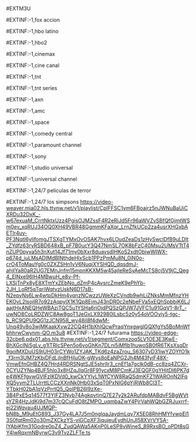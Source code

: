 #EXTM3U

#EXTINF:-1,fox accion

#EXTINF:-1,hbo latino

#EXTINF:-1,hbo2

#EXTINF:-1,cinemax

#EXTINF:-1,cine canal

#EXTINF:-1,tnt 

#EXTINF:-1,tnt series

#EXTINF:-1,axn

#EXTINF:-1,amc

#EXTINF:-1,space

#EXTINF:-1,comedy central

#EXTINF:-1,paramount channel

#EXTINF:-1,sony

#EXTINF:-1,studio universal

#EXTINF:-1,universal channel

#EXTINF:-1,24/7 peliculas de terror

#EXTINF:-1,24/7 los simpsons
https://video-weaver.mia02.hls.ttvnw.net/v1/playlist/CpIFFSC1vm6FBoajrz5nJWNuBaUiCXRDu32DxK_-w67exuaM_CrrtNktxUzz4PgisOJMZssF4R2eRiJd5Fr96aWVZvSBfQfGjmtWSm0ev_xqRUJ34OQ0XH49VBR48GgmmKFaXqr_LrnZfkUCp2za4usrXHGxbAETIr4uy-PF3Nqtl6ylifomgJTSXgTYMxOvOSAK7hvx6LOudZeaDs1zHySwclDfB9uLDIt_ZYdfz63ryRSBD648xB_pF7B0ucY3Q47NmSL7OK8bFzC40Msu2UMsVTtT4nZUP0pyva5h3nXut14Jf71my0bXxr8duavsdIHKoS2xdtObiwWIWX-p674d_iuLMsADIMdBINthdeHlxScb1PPzPmMu8N_0iN0o-crO4ToMauYg0c0ZXZSHn1yV6NuqiXYSHQD_dqsdmJ-ahjIYa80aR2UG7EMnJnfm15mpnKKXM5w45ajleReSyAeMcTS8cj5V9jC_Qeg4_EINxe96lH4MBwuH_e8v-Pf-LXSjTnPx8yE8XTmYxZEbNo_dZmP4cAvsrcZmeK9ePhYb-2JH_LoRf5qTqriWqtvzUskN6D17sB-N2epvNs6Lw4wtpDkHm4vqnzNCwzzUWeXzCVndb9whLiZNksMmMfnzYHEKOvL2lsojlR7o92zAqpylX1K1Qp8EjmJ43nDR0c2eNbeFVa5xEQhSpbbjK6LJaajtHxANEQHeWBAziTQC5u1YSHa6riOjdPQSzQPJW7JVFC1u91GqV1-8rT_-uwNO8CoLRDZWC8Aw8goT1JeGxLX92980lLsbc5z0y54oVOOyiy5-tgc-b_RC9QPU9QG1zJCN958_wy48iI8f4dwM-Unq49v8o3wjMKaakXvw22CQ4H1bXhIQcwPraqYnxgwglGQXfgYs5BoMnWfbhhrwCwynm-QO.m3u8
#EXTINF:-1,24/7 futurama
https://video-edge-32cbe6.pdx01.abs.hls.ttvnw.net/v1/segment/Comxzoq5LV1OE3E3KwE-BhXGcINiSgLy_g1ITRIcSPen5o6voGhKn7DLni5iMfIb1huwoSB0fR6TKsXsqDr9qolMXDuUS9iUH03rCYWo1ZYJAK_TKd6z4zaZrou_S6307vD31iwYZOYfO1k_f3rm3UM7zKbjDFdLjInBfHjluOK-gWvs8oEaNPG2Jh4M43fyiF48X-VmwEfnGHBZ4Q7Hrd4RDRSNgtSJE5shrlIr3_cnEf1a7gclk0dB-cc8zq4ZCXr-0CYUZYNp4BJF5hlo3x8HZqJIqGr8F91ycxM8PCmKJ3EQGF0gYHjtDl6PK7de4WKFfgvwGVlFzIKDVd0_kwCkYYlyL1WfCYW8RaQSdmKFZ1WAROnN2lFqXQ5yvm2TLUrrttLCCzXXnNk0Hb03xSqT0PxNIG6pYjRWb8Cl3T-YTbkH02bA1qVzPrrtQ5_QoIPB26l9zXe-3B4PxE5q14577f3YIFZ3Nyb74AgkpvtjnQ7E27y2k2ARufdpMABdvF5BgWVtsYZR4HzJdKj9d7m37cQCuFdO8tZMPO_uqmbaZwY4PjrVahWQbGZRJuxrrf-ej22Wqvau4UJMQP-bN8b_M9uEtG893_J37Gy4LA7J5m0nglqaJaydmLqy7X5E08RhHMYfvwpEl13S0fqtRm02o30mZXCkzYS-viGCpXF3iqujeuEydhUnJl58XVrVYSA-lYAbiKfm31Godre0pZ4_ZudQAWa5AKnP0LeSP8vWineS_89RxsBO_oPDt8sGY4lwRqxmNByrwC3v9TvzZLFTe.ts

